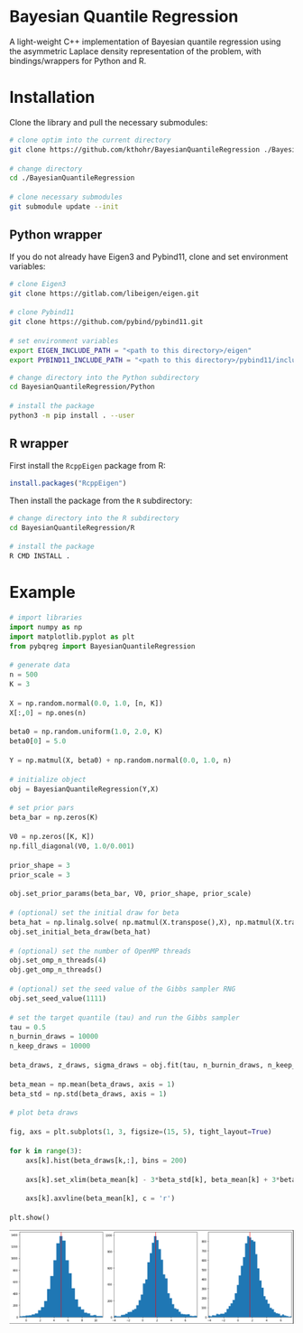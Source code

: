 # Bayesian Quantile Regression

A light-weight C++ implementation of Bayesian quantile regression using the asymmetric Laplace density representation of the problem, with bindings/wrappers for Python and R.

# Installation

Clone the library and pull the necessary submodules:

``` bash
# clone optim into the current directory
git clone https://github.com/kthohr/BayesianQuantileRegression ./BayesianQuantileRegression

# change directory
cd ./BayesianQuantileRegression

# clone necessary submodules
git submodule update --init
```

## Python wrapper

If you do not already have Eigen3 and Pybind11, clone and set environment variables:

```bash
# clone Eigen3
git clone https://gitlab.com/libeigen/eigen.git

# clone Pybind11
git clone https://github.com/pybind/pybind11.git

# set environment variables
export EIGEN_INCLUDE_PATH = "<path to this directory>/eigen"
export PYBIND11_INCLUDE_PATH = "<path to this directory>/pybind11/include"
```

```bash
# change directory into the Python subdirectory
cd BayesianQuantileRegression/Python

# install the package
python3 -m pip install . --user
```

## R wrapper

First install the `RcppEigen` package from R:

```R
install.packages("RcppEigen")
```

Then install the package from the `R` subdirectory:

```bash
# change directory into the R subdirectory
cd BayesianQuantileRegression/R

# install the package
R CMD INSTALL .
```

# Example

```python
# import libraries
import numpy as np
import matplotlib.pyplot as plt
from pybqreg import BayesianQuantileRegression

# generate data
n = 500
K = 3

X = np.random.normal(0.0, 1.0, [n, K])
X[:,0] = np.ones(n)

beta0 = np.random.uniform(1.0, 2.0, K)
beta0[0] = 5.0

Y = np.matmul(X, beta0) + np.random.normal(0.0, 1.0, n)

# initialize object
obj = BayesianQuantileRegression(Y,X)

# set prior pars
beta_bar = np.zeros(K)

V0 = np.zeros([K, K])
np.fill_diagonal(V0, 1.0/0.001)

prior_shape = 3
prior_scale = 3

obj.set_prior_params(beta_bar, V0, prior_shape, prior_scale)

# (optional) set the initial draw for beta
beta_hat = np.linalg.solve( np.matmul(X.transpose(),X), np.matmul(X.transpose(),Y) )
obj.set_initial_beta_draw(beta_hat)

# (optional) set the number of OpenMP threads
obj.set_omp_n_threads(4)
obj.get_omp_n_threads()

# (optional) set the seed value of the Gibbs sampler RNG
obj.set_seed_value(1111)

# set the target quantile (tau) and run the Gibbs sampler
tau = 0.5
n_burnin_draws = 10000
n_keep_draws = 10000

beta_draws, z_draws, sigma_draws = obj.fit(tau, n_burnin_draws, n_keep_draws, 0)

beta_mean = np.mean(beta_draws, axis = 1)
beta_std = np.std(beta_draws, axis = 1)

# plot beta draws

fig, axs = plt.subplots(1, 3, figsize=(15, 5), tight_layout=True)

for k in range(3):
    axs[k].hist(beta_draws[k,:], bins = 200)

    axs[k].set_xlim(beta_mean[k] - 3*beta_std[k], beta_mean[k] + 3*beta_std[k])

    axs[k].axvline(beta_mean[k], c = 'r')

plt.show()
```
![plot)](docs/source/images/median_quantile_parameter_draws.png)
